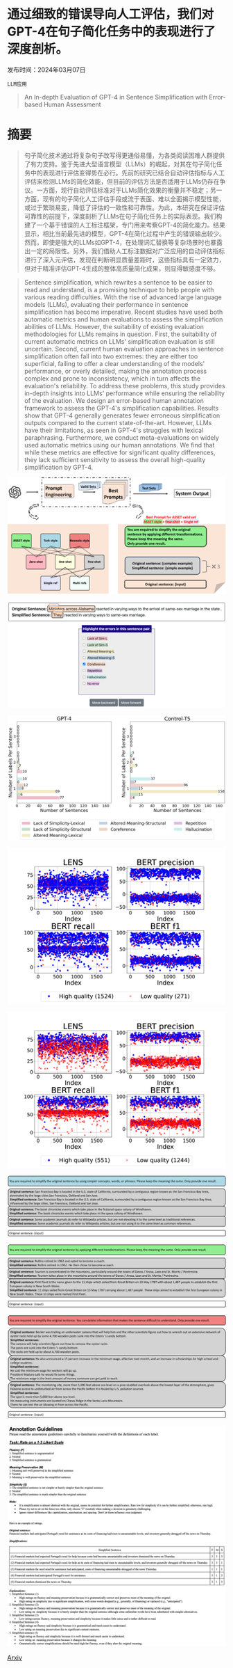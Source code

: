 # 通过细致的错误导向人工评估，我们对GPT-4在句子简化任务中的表现进行了深度剖析。

发布时间：2024年03月07日

`LLM应用`

> An In-depth Evaluation of GPT-4 in Sentence Simplification with Error-based Human Assessment

# 摘要

> 句子简化技术通过将复杂句子改写得更通俗易懂，为各类阅读困难人群提供了有力支持。鉴于先进大型语言模型（LLMs）的崛起，对其在句子简化任务中的表现进行评估变得势在必行。先前的研究已结合自动评估指标与人工评估来检测LLMs的简化效能，但目前的评估方法是否适用于LLMs仍存在争议。一方面，现行自动评估标准对于LLMs简化效果的衡量并不稳定；另一方面，现有的句子简化人工评估手段或流于表面、难以全面揭示模型性能，或过于繁琐易变，降低了评估的一致性和可靠性。为此，本研究在保证评估可靠性的前提下，深度剖析了LLMs在句子简化任务上的实际表现。我们构建了一个基于错误的人工标注框架，专门用来考察GPT-4的简化能力。结果显示，相比当前最先进的模型，GPT-4在简化过程中产生的错误输出较少。然而，即使是强大的LLMs如GPT-4，在处理词汇替换等复杂场景时也暴露出一定的局限性。另外，我们借助人工标注数据对广泛应用的自动评估指标进行了深入元评估，发现在判断明显质量差距时，这些指标具有一定效力，但对于精准评估GPT-4生成的整体高质量简化成果，则显得敏感度不够。

> Sentence simplification, which rewrites a sentence to be easier to read and understand, is a promising technique to help people with various reading difficulties. With the rise of advanced large language models (LLMs), evaluating their performance in sentence simplification has become imperative. Recent studies have used both automatic metrics and human evaluations to assess the simplification abilities of LLMs. However, the suitability of existing evaluation methodologies for LLMs remains in question. First, the suitability of current automatic metrics on LLMs' simplification evaluation is still uncertain. Second, current human evaluation approaches in sentence simplification often fall into two extremes: they are either too superficial, failing to offer a clear understanding of the models' performance, or overly detailed, making the annotation process complex and prone to inconsistency, which in turn affects the evaluation's reliability. To address these problems, this study provides in-depth insights into LLMs' performance while ensuring the reliability of the evaluation. We design an error-based human annotation framework to assess the GPT-4's simplification capabilities. Results show that GPT-4 generally generates fewer erroneous simplification outputs compared to the current state-of-the-art. However, LLMs have their limitations, as seen in GPT-4's struggles with lexical paraphrasing. Furthermore, we conduct meta-evaluations on widely used automatic metrics using our human annotations. We find that while these metrics are effective for significant quality differences, they lack sufficient sensitivity to assess the overall high-quality simplification by GPT-4.

![通过细致的错误导向人工评估，我们对GPT-4在句子简化任务中的表现进行了深度剖析。](../../../paper_images/2403.04963/x1.png)

![通过细致的错误导向人工评估，我们对GPT-4在句子简化任务中的表现进行了深度剖析。](../../../paper_images/2403.04963/x2.png)

![通过细致的错误导向人工评估，我们对GPT-4在句子简化任务中的表现进行了深度剖析。](../../../paper_images/2403.04963/x3.png)

![通过细致的错误导向人工评估，我们对GPT-4在句子简化任务中的表现进行了深度剖析。](../../../paper_images/2403.04963/x4.png)

![通过细致的错误导向人工评估，我们对GPT-4在句子简化任务中的表现进行了深度剖析。](../../../paper_images/2403.04963/x5.png)

![通过细致的错误导向人工评估，我们对GPT-4在句子简化任务中的表现进行了深度剖析。](../../../paper_images/2403.04963/x6.png)

![通过细致的错误导向人工评估，我们对GPT-4在句子简化任务中的表现进行了深度剖析。](../../../paper_images/2403.04963/x7.png)

![通过细致的错误导向人工评估，我们对GPT-4在句子简化任务中的表现进行了深度剖析。](../../../paper_images/2403.04963/x8.png)

![通过细致的错误导向人工评估，我们对GPT-4在句子简化任务中的表现进行了深度剖析。](../../../paper_images/2403.04963/x9.png)

[Arxiv](https://arxiv.org/abs/2403.04963)